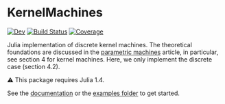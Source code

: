 # KernelMachines

[![Dev](https://img.shields.io/badge/docs-dev-blue.svg)](https://VeosDigital.gitlab.io/KernelMachines.jl/dev)
[![Build Status](https://gitlab.com/VeosDigital/KernelMachines.jl/badges/master/pipeline.svg)](https://gitlab.com/VeosDigital/KernelMachines.jl/pipelines)
[![Coverage](https://gitlab.com/VeosDigital/KernelMachines.jl/badges/master/coverage.svg)](https://gitlab.com/VeosDigital/KernelMachines.jl/commits/master)

Julia implementation of discrete kernel machines. The theoretical foundations are discussed in the [parametric machines](https://arxiv.org/abs/2007.02777) article, in particular, see section 4 for kernel machines. Here, we only implement the discrete case (section 4.2).

:warning: This package requires Julia 1.4.

See the [documentation](https://VeosDigital.gitlab.io/KernelMachines.jl/dev) or the [examples folder](https://gitlab.com/VeosDigital/KernelMachines.jl/-/tree/master/examples) to get started.

